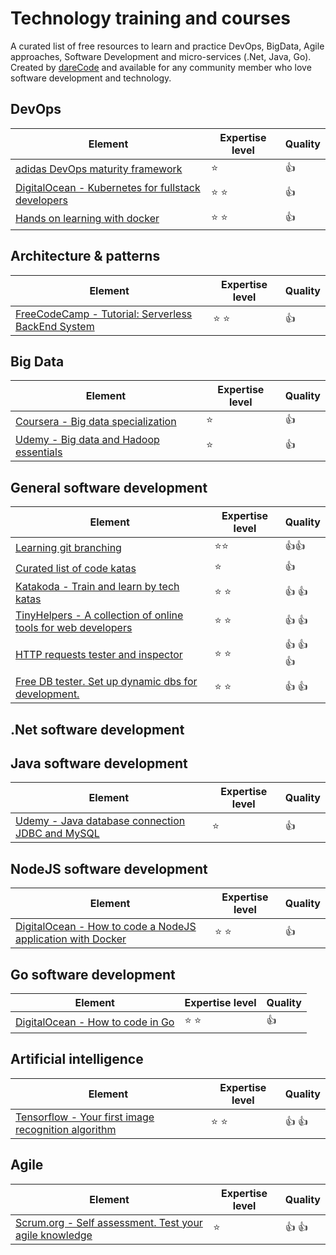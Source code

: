 # Technology training and courses
A curated list of free resources to learn and practice DevOps, BigData, Agile approaches, Software Development and micro-services (.Net, Java, Go).
Created by [dareCode](https://www.darecode.com) and available for any community member who love software development and technology.

## DevOps
| Element       | Expertise level | Quality |
| ------------- |-------------| -----|
| [adidas DevOps maturity framework](https://github.com/adidas/adidas-devops-maturity-framework/blob/master/framework/dmii.md) | :star:  | :+1: |
| [DigitalOcean - Kubernetes for fullstack developers](https://www.digitalocean.com/community/curriculums/kubernetes-for-full-stack-developers)    | :star: :star:      |   :+1: |
| [Hands on learning with docker](https://labs.play-with-docker.com)    | :star: :star:      |   :+1: |

## Architecture & patterns
| Element       | Expertise level | Quality |
| ------------- |-------------| -----|
| [FreeCodeCamp - Tutorial: Serverless BackEnd System](https://www.freecodecamp.org/news/complete-back-end-system-with-serverless/) | :star: :star: | :+1: |

## Big Data
| Element       | Expertise level | Quality |
| ------------- |-------------| -----|
| [Coursera - Big data specialization](https://es.coursera.org/specializations/big-data) | :star:  | :+1: |
| [Udemy - Big data and Hadoop essentials](https://www.udemy.com/course/big-data-and-hadoop-essentials-free-tutorial/) | :star:  | :+1: |  

## General software development
| Element       | Expertise level | Quality |
| ------------- |-------------| -----|
| [Learning git branching](https://learngitbranching.js.org) | :star::star:  | :+1::+1: |
| [Curated list of code katas](https://github.com/gamontal/awesome-katas) | :star: | :+1: |
| [Katakoda - Train and learn by tech katas](https://www.katacoda.com/) | :star: :star:  | :+1: :+1: |
| [TinyHelpers - A collection of online tools for web developers](https://tiny-helpers.dev/) | :star: :star:  | :+1: :+1: |
| [HTTP requests tester and inspector](https://requestbin.com/) | :star: :star:  | :+1: :+1: :+1: |
| [Free DB tester. Set up dynamic dbs for development.](https://www.db4free.net) | :star: :star:  | :+1: :+1: |

## .Net software development

## Java software development
| Element       | Expertise level | Quality |
| ------------- |-------------| -----|
| [Udemy - Java database connection JDBC and MySQL](https://www.udemy.com/course/how-to-connect-java-jdbc-to-mysql)   | :star: | :+1: |

## NodeJS software development
| Element       | Expertise level | Quality |
| ------------- |-------------| -----|
| [DigitalOcean - How to code a NodeJS application with Docker](https://www.digitalocean.com/community/tutorials/how-to-build-a-node-js-application-with-docker) | :star: :star: | :+1: |

## Go software development
| Element       | Expertise level | Quality |
| ------------- |-------------| -----|
| [DigitalOcean - How to code in Go](https://www.digitalocean.com/community/tutorial_series/how-to-code-in-go) | :star: :star: | :+1: |

## Artificial intelligence
| Element       | Expertise level | Quality |
| ------------- |-------------| -----|
| [Tensorflow - Your first image recognition algorithm](https://www.tensorflow.org/tutorials/keras/classification) | :star: :star: | :+1: :+1: |

## Agile
| Element       | Expertise level | Quality |
| ------------- |-------------| -----|
| [Scrum.org - Self assessment. Test your agile knowledge](https://www.scrum.org/open-assessments) | :star: | :+1: :+1: |

